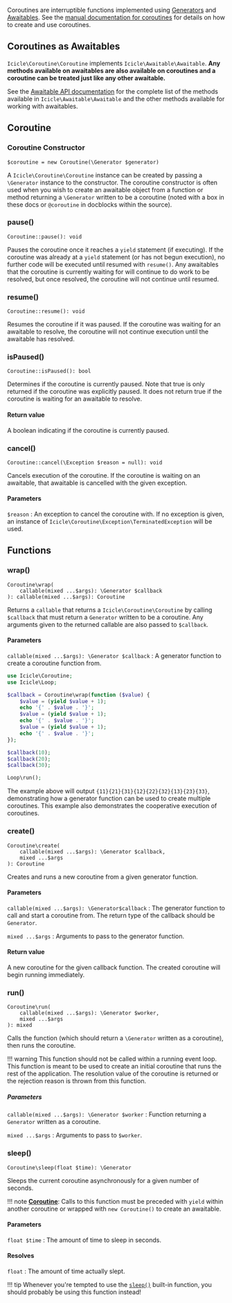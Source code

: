 Coroutines are interruptible functions implemented using [Generators](http://www.php.net/manual/en/language.generators.overview.php) and [Awaitables](awaitable.md). See the [manual documentation for coroutines](../manual/coroutines.md) for details on how to create and use coroutines.


## Coroutines as Awaitables

`Icicle\Coroutine\Coroutine` implements `Icicle\Awaitable\Awaitable`. **Any methods available on awaitables are also available on coroutines and a coroutine can be treated just like any other awaitable.**

See the [Awaitable API documentation](awaitable.md) for the complete list of the methods available in `Icicle\Awaitable\Awaitable` and the other methods available for working with awaitables.


## Coroutine

### Coroutine Constructor

    $coroutine = new Coroutine(\Generator $generator)

A `Icicle\Coroutine\Coroutine` instance can be created by passing a `\Generator` instance to the constructor. The coroutine constructor is often used when you wish to create an awaitable object from a function or method returning a `\Generator` written to be a coroutine (noted with a box in these docs or `@coroutine` in docblocks within the source).


### pause()

    Coroutine::pause(): void

Pauses the coroutine once it reaches a `yield` statement (if executing). If the coroutine was already at a `yield` statement (or has not begun execution), no further code will be executed until resumed with `resume()`. Any awaitables that the coroutine is currently waiting for will continue to do work to be resolved, but once resolved, the coroutine will not continue until resumed.


### resume()

    Coroutine::resume(): void

Resumes the coroutine if it was paused. If the coroutine was waiting for an awaitable to resolve, the coroutine will not continue execution until the awaitable has resolved.


### isPaused()

    Coroutine::isPaused(): bool

Determines if the coroutine is currently paused. Note that true is only returned if the coroutine was explicitly paused. It does not return true if the coroutine is waiting for an awaitable to resolve.

#### Return value
A boolean indicating if the coroutine is currently paused.


### cancel()

    Coroutine::cancel(\Exception $reason = null): void

Cancels execution of the coroutine. If the coroutine is waiting on an awaitable, that awaitable is cancelled with the given exception.

#### Parameters
`$reason`
:   An exception to cancel the coroutine with. If no exception is given, an instance of `Icicle\Coroutine\Exception\TerminatedException` will be used.



## Functions

### wrap()

    Coroutine\wrap(
        callable(mixed ...$args): \Generator $callback
    ): callable(mixed ...$args): Coroutine

Returns a `callable` that returns a `Icicle\Coroutine\Coroutine` by calling `$callback` that must return a `Generator` written to be a coroutine. Any arguments given to the returned callable are also passed to `$callback`.

#### Parameters
`callable(mixed ...$args): \Generator $callback`
:   A generator function to create a coroutine function from.

```php
use Icicle\Coroutine;
use Icicle\Loop;

$callback = Coroutine\wrap(function ($value) {
    $value = (yield $value + 1);
    echo '{' . $value . '}';
    $value = (yield $value + 1);
    echo '{' . $value . '}';
    $value = (yield $value + 1);
    echo '{' . $value . '}';
});

$callback(10);
$callback(20);
$callback(30);

Loop\run();
```

The example above will output `{11}{21}{31}{12}{22}{32}{13}{23}{33}`, demonstrating how a generator function can be used to create multiple coroutines. This example also demonstrates the cooperative execution of coroutines.


### create()

    Coroutine\create(
        callable(mixed ...$args): \Generator $callback,
        mixed ...$args
    ): Coroutine

Creates and runs a new coroutine from a given generator function.

#### Parameters
`callable(mixed ...$args): \Generator$callback`
:   The generator function to call and start a coroutine from. The return type of the callback should be `Generator`.

`mixed ...$args`
:   Arguments to pass to the generator function.

#### Return value
A new coroutine for the given callback function. The created coroutine will begin running immediately.


### run()

    Coroutine\run(
        callable(mixed ...$args): \Generator $worker,
        mixed ...$args
    ): mixed

Calls the function (which should return a `\Generator` written as a coroutine), then runs the coroutine.

!!! warning
    This function should not be called within a running event loop. This function is meant to be used to create an initial coroutine that runs the rest of the application. The resolution value of the coroutine is returned or the rejection reason is thrown from this function.

##### Parameters
`callable(mixed ...$args): \Generator $worker`
:   Function returning a `Generator` written as a coroutine.

`mixed ...$args`
:   Arguments to pass to `$worker`.


### sleep()

    Coroutine\sleep(float $time): \Generator

Sleeps the current coroutine asynchronously for a given number of seconds.

!!! note
    [**Coroutine**](../manual/coroutines.md): Calls to this function must be preceded with `yield` within another coroutine or wrapped with `new Coroutine()` to create an awaitable.

#### Parameters
`float $time`
:   The amount of time to sleep in seconds.

#### Resolves
`float`
:   The amount of time actually slept.

!!! tip
    Whenever you're tempted to use the [`sleep()`](http://php.net/sleep) built-in function, you should probably be using this function instead!
